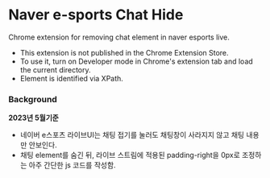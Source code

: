 # Naver e-sports Chat Hide
Chrome extension for removing chat element in naver esports live.

- This extension is not published in the Chrome Extension Store.
- To use it, turn on Developer mode in Chrome's extension tab and load the current directory.
- Element is identified via XPath.

### Background
**2023년 5월기준**
- 네이버 e스포츠 라이브UI는 채팅 접기를 눌러도 채팅창이 사라지지 않고 채팅 내용만 안보인다.
- 채팅 element를 숨긴 뒤, 라이브 스트림에 적용된 padding-right을 0px로 조정하는 아주 간단한 js 코드를 작성함.
